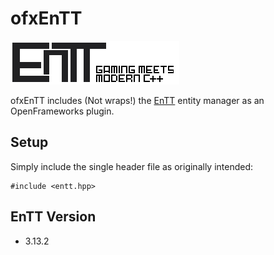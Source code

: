 ofxEnTT
=======

![thumb](ofxaddons_thumbnail.png)

ofxEnTT includes (Not wraps!) the [EnTT](https://github.com/skypjack/entt) entity manager as an OpenFrameworks plugin.

## Setup

Simply include the single header file as originally intended:

    #include <entt.hpp>


## EnTT Version

 - 3.13.2
